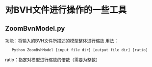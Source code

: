 # 对BVH文件进行操作的一些工具

## ZoomBvnModel.py
 功能：将输入的BVH文件所描述的模型整体进行缩放
 用法：
 
       Python ZoomBvhModel [input file dir] [output file dir] [ratio]
 
  ratio：指定对模型进行缩放的倍数（需要为整数）
